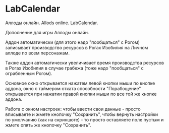 # LabCalendar
Аллоды онлайн. Allods online. LabCalendar.

Дополнение для игры Аллоды онлайн.

Аддон автоматически (для этого надо "пообщаться" с Рогом) записывает производство ресурсов в Рогах Изобилия на Личном аллоде по всем персонажам.

Также аддон автоматически увеличивает время производства ресурсов в Рогах Изобилия в случае грабежа (тоже надо "пообщаться" с ограбленным Рогом).

Основное окно открывается нажатем левой кнопки мыши по кнопке аддона, окно с таймером отката способности "Порабощение" открывается при нажатии правой кнопки мыши по все той же кнопке аддона.

Работа с окном настроек: чтобы ввести свои данные - просто вписываете и жмете кнопочку "Сохранить", чтобы вернуть настройки по умолчанию (как на скриншоте) - то просто оставляете поле пустым и жмете опять же кнопочку "Сохранить".﻿
